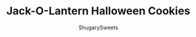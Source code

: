 ---
layout: ../../layouts/MarkdownPostLayout.astro
title: Jack-O-Lantern Halloween Cookies
author: ShugarySweets
pubDate: 2022-08-15
description: "Jack-O&#x27;-Lantern Halloween Cookies are sure to put a smile on your face! Chewy cookies layered with milk chocolate and topped with cinnamon sugar, they&#x27;re the perfect tasty treats for spooky season"
image_url: https://www.shugarysweets.com/wp-content/uploads/2022/09/halloween-cookies-facebook.jpg
tags: ["Cookies","American"]
calories: 331
protein: 5
carbohydrates: 42
fats: 16
fiber: 1
ingredients: ["4 cups all-purpose flour","1 teaspoon baking soda","1/4 teaspoon kosher salt","1 cup unsalted butter, softened","1 cup dark brown sugar, packed","1 Tablespoon vanilla extract","2 large eggs","1 Tablespoon cinnamon","1/4 cup granulated sugar","2 Tablespoons unsalted butter, melted","8 ounce milk chocolate morsels"]
serves: 18
time: "1 hour 40 minutes"
prepTime: "30 minutes"
instructions: ["Preheat your oven to 350 degrees F. Line your cookie sheet with parchment paper and set aside.    ","Combine the flour, baking soda, and salt in a bowl and keep aside.   ","In a stand mixer (you can also use the hand mixer for this) add the softened butter, brown sugar, and vanilla. Beat at medium speed, scraping down the sides of the bowl as needed, for at least 2-3 min or until the mixture is creamy.    ","Add in the eggs and beat until blended into the cookie dough.    ","Add the flour mixture to the butter mixture in batches and mix just until the dough is formed.     ","Flatten the dough to form a large disc, wrap it with plastic wrap, and refrigerate for at least an hour.     ","Once chilled, roll out the dough on a lightly floured surface to 1/4-inch thickness and cut out pumpkinshapes using a pumpkin cookie cutter.    ","Transfer the cut-out cookies carefully to the prepared baking tray and then use a sharp knife to carve out eyes and mouths as you like in half of the cookies (or use a cookie cutter that has the face shapes).","Roll the leftover dough and repeat the process.    ","Bake in a preheated oven for 11-13 minutes or until they begin to turn golden-brown.","Let the cookies cool for 5 minutes on the cookie sheet before transferring them to a wire rack to cool completely.    ","Combine cinnamon with sugar for the topping. Brush melted butter on top of the cooled cookies and then sprinkle cinnamon sugar on top.   ","Assembling - Apply a layer of the melted chocolate on the base cookie and then place the carved-out cookie on top. Press gently.    "]
nutrition: ["331 calories","42 grams carbohydrates","54 milligrams cholesterol","16 grams fat","1 grams fiber","5 grams protein","10 grams saturated fat","110 milligrams sodium","19 grams sugar","0 grams trans fat","5 grams unsaturated fat"]
---